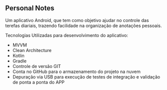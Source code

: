 <h2>Personal Notes</h2>

Um aplicativo Android, que tem como objetivo ajudar no controle das terefas diariais, trazendo facilidade na organização de anotações pessoais.


Tecnologias Utilizadas para desenvolvimento do aplicativo:

* MVVM
* Clean Architecture
* Kotlin
* Gradle
* Controle de versão GIT
* Conta no GitHub para o armazenamento do projeto na nuvem
* Depuração via USB para execução de testes de integração e validação de ponta a ponta do APP
